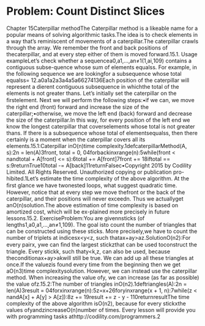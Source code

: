 # Problem: Count Distinct Slices

Chapter 15Caterpillar methodThe Caterpillar method is a likeable name for a popular means of solving algorithmic tasks.The idea is to check elements in a way that’s reminiscent of movements of a caterpillar.The caterpillar crawls through the array. We remember the front and back positions of thecaterpillar, and at every step either of them is moved forward.15.1. Usage exampleLet’s check whether a sequencea0,a1,...,an≠1(1˛ai˛109) contains a contiguous subse-quence whose sum of elements equalss. For example, in the following sequence we are lookingfor a subsequence whose total equalss= 12.a0a1a2a3a4a5a66274136Each position of the caterpillar will represent a di erent contiguous subsequence in whichthe total of the elements is not greater thans. Let’s initially set the caterpillar on the ﬁrstelement. Next we will perform the following steps:•if we can, we move the right end (front) forward and increase the size of the caterpillar;•otherwise, we move the left end (back) forward and decrease the size of the caterpillar.In this way, for every position of the left end we know the longest caterpillar that coverselements whose total is not greater thans. If there is a subsequence whose total of elementsequalss, then there certainly is a moment when the caterpillar covers all its elements.15.1:Caterpillar inO(n)time complexity.1defcaterpillarMethod(A, s):2n = len(A)3front, total = 0, 04forbackinxrange(n):5while(front < nandtotal + A[front] <= s):6total += A[front]7front += 18iftotal == s:9returnTrue10total -= A[back]11returnFalsec•Copyright 2015 by Codility Limited. All Rights Reserved. Unauthorized copying or publication pro-hibited.1Let’s estimate the time complexity of the above algorithm. At the ﬁrst glance we have twonested loops, what suggest quadratic time. However, notice that at every step we move thefront or the back of the caterpillar, and their positions will never exceedn. Thus we actuallyget anO(n)solution.The above estimation of time complexity is based on amortized cost, which will be ex-plained more precisely in future lessons.15.2. ExerciseProblem:You are givennsticks (of lengths1˛a0˛a1˛...˛an≠1˛109). The goal isto count the number of triangles that can be constructed using these sticks. More precisely,we have to count the number of triplets at indicesx<y<z, such thatax+ay>az.SolutionO(n2):For every pairx, ywe can ﬁnd the largest stickzthat can be used toconstruct the triangle. Every stickk, such thaty<k˛z, can also be used, because theconditionax+ay>akwill still be true. We can add up all these triangles at once.If the valuezis found every time from the beginning then we get aO(n3)time complexitysolution. However, we can instead use the caterpillar method. When increasing the value ofy, we can increase (as far as possible) the value ofz.15.2:The number of triangles inO(n2).1deftriangles(A):2n = len(A)3result = 04forxinxrange(n):5z=x+26foryinxrange(x + 1, n):7while(z < nandA[x] + A[y] > A[z]):8z += 19result += z - y - 110returnresultThe time complexity of the above algorithm isO(n2), because for every stickxthe values ofyandzincreaseO(n)number of times.
Every lesson will provide you with programming tasks athttp://codility.com/programmers.2